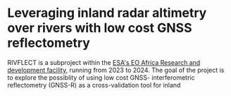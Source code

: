 # Leveraging inland radar altimetry over rivers with low cost GNSS reflectometry

RIVFLECT is a subproject within the [ESA's EO Africa Research and development facility](https://www.eoafrica-rd.org/research/research-projects-2023-2024/#proposal_4), running from 2023 to 2024. The goal of the project is to explore the possiblity of using low cost GNSS- interferometric reflectometry (GNSS-R) as a cross-validation tool for inland 

